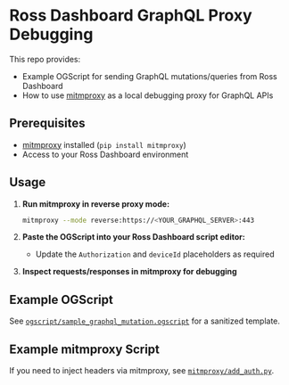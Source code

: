 # Ross Dashboard GraphQL Proxy Debugging

This repo provides:
- Example OGScript for sending GraphQL mutations/queries from Ross Dashboard
- How to use [mitmproxy](https://mitmproxy.org/) as a local debugging proxy for GraphQL APIs

## Prerequisites

- [mitmproxy](https://mitmproxy.org/) installed (`pip install mitmproxy`)
- Access to your Ross Dashboard environment

## Usage

1. **Run mitmproxy in reverse proxy mode:**

    ```sh
    mitmproxy --mode reverse:https://<YOUR_GRAPHQL_SERVER>:443
    ```

2. **Paste the OGScript into your Ross Dashboard script editor:**

    - Update the `Authorization` and `deviceId` placeholders as required

3. **Inspect requests/responses in mitmproxy for debugging**

## Example OGScript

See [`ogscript/sample_graphql_mutation.ogscript`](ogscript/sample_graphql_mutation.ogscript) for a sanitized template.

## Example mitmproxy Script

If you need to inject headers via mitmproxy, see [`mitmproxy/add_auth.py`](mitmproxy/add_auth.py).

